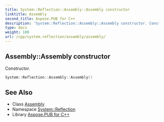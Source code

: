 ```yaml
---
title: System::Reflection::Assembly::Assembly constructor
linktitle: Assembly
second_title: Aspose.PUB for C++
description: 'System::Reflection::Assembly::Assembly constructor. Constructor in C++.'
type: docs
weight: 100
url: /cpp/system.reflection/assembly/assembly/
---
```

## Assembly::Assembly constructor


Constructor.

```cpp
System::Reflection::Assembly::Assembly()
```

## See Also

* Class [Assembly](../)
* Namespace [System::Reflection](../../)
* Library [Aspose.PUB for C++](../../../)
